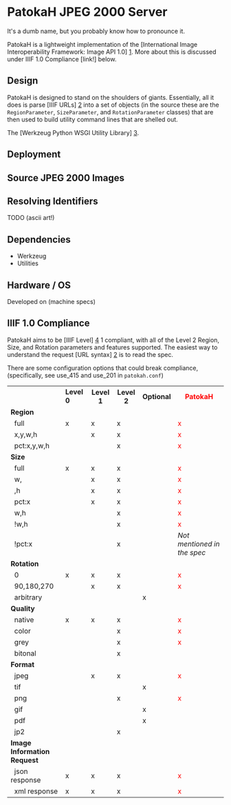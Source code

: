 PatokaH JPEG 2000 Server
========================
It's a dumb name, but you probably know how to pronounce it.

PatokaH is a lightweight implementation of the 
[International Image Interoperability Framework: Image API 1.0] [1]. More about 
this is discussed under IIIF 1.0 Compliance [link!] below.

Design
------
PatokaH is designed to stand on the shoulders of giants. Essentially, all it 
does is parse [IIIF URLs] [2] into a set of objects (in the source these are 
the `RegionParameter`, `SizeParameter`, and `RotationParameter` classes) that 
are then used to build utility command lines that are shelled out.

The [Werkzeug Python WSGI Utility Library] [3]. 

Deployment
----------

Source JPEG 2000 Images
-----------------------

Resolving Identifiers
---------------------
TODO (ascii art!)

Dependencies
------------
 * Werkzeug
 * Utilities

Hardware / OS
-------------
Developed on (machine specs)

IIIF 1.0 Compliance
-------------------
PatokaH aims to be [IIIF Level] [4] 1 compliant, with all of the Level 2 
Region, Size, and Rotation parameters and features supported. The easiest way 
to understand the request [URL syntax] [2] is to read the spec.

There are some configuration options that could break compliance, 
(specifically, see use_415 and use_201 in `patokah.conf`)

<table>
  <tbody>
    <tr>
      <th></th>
      <td><span style="font-weight: bold;">Level 0</span></td>
      <th>Level 1</th>
      <th>Level 2</th>
      <th>Optional</th>
      <th><span style="color: red;">PatokaH</span></th>
    </tr>
    <tr>
      <td><strong>Region</strong></td>
      <td></td>
      <td></td>
      <td></td>
      <td></td>
      <td><span style="color: red;"></span></td>
    </tr>
    <tr>
      <td>&nbsp; full</td>
      <td>x</td>
      <td>x</td>
      <td>x</td>
      <td></td>
      <td><span style="color: red;">x</span></td>
    </tr>
    <tr>
      <td>&nbsp;&nbsp;x,y,w,h</td>
      <td></td>
      <td>x</td>
      <td>x</td>
      <td></td>
      <td><span style="color: red;">x</span></td>
    </tr>
    <tr>
      <td>&nbsp;&nbsp;pct:x,y,w,h</td>
      <td></td>
      <td><br>
      </td>
      <td>x</td>
      <td></td>
      <td><span style="color: red;">x</span></td>
    </tr>
    <tr>
      <td><strong>Size</strong></td>
      <td></td>
      <td></td>
      <td></td>
      <td></td>
      <td></td>
    </tr>
    <tr>
      <td>&nbsp; full</td>
      <td>x</td>
      <td>x</td>
      <td>x</td>
      <td></td>
      <td><span style="color: red;">x</span></td>
    </tr>
    <tr>
      <td>&nbsp;&nbsp;w,</td>
      <td></td>
      <td>x</td>
      <td>x</td>
      <td></td>
      <td><span style="color: red;">x</span></td>
    </tr>
    <tr>
      <td>&nbsp;&nbsp;,h</td>
      <td></td>
      <td>x</td>
      <td>x</td>
      <td></td>
      <td><span style="color: red;">x</span></td>
    </tr>
    <tr>
      <td>&nbsp;&nbsp;pct:x</td>
      <td></td>
      <td>x</td>
      <td>x</td>
      <td></td>
      <td><span style="color: red;">x</span></td>
    </tr>
    <tr>
      <td>&nbsp;&nbsp;w,h</td>
      <td></td>
      <td></td>
      <td>x</td>
      <td></td>
      <td><span style="color: red;">x</span></td>
    </tr>
    <tr>
      <td>&nbsp;&nbsp;!w,h</td>
      <td></td>
      <td></td>
      <td>x</td>
      <td></td>
      <td><span style="color: red;">x</span></td>
    </tr>
    <tr>
      <td>&nbsp;&nbsp;!pct:x</td>
      <td></td>
      <td></td>
      <td>x</td>
      <td></td>
      <td><span style="font-style: italic;">Not mentioned in the spec</span></td>
    </tr>
    <tr>
      <td><strong>Rotation</strong></td>
      <td></td>
      <td></td>
      <td></td>
      <td></td>
      <td></td>
    </tr>
    <tr>
      <td>&nbsp; 0</td>
      <td>x</td>
      <td>x</td>
      <td>x</td>
      <td></td>
      <td><span style="color: red;">x</span></td>
    </tr>
    <tr>
      <td>&nbsp; 90,180,270</td>
      <td></td>
      <td>x</td>
      <td>x</td>
      <td></td>
      <td><span style="color: red;">x</span></td>
    </tr>
    <tr>
      <td>&nbsp;&nbsp;arbitrary</td>
      <td></td>
      <td></td>
      <td></td>
      <td>x</td>
      <td></td>
    </tr>
    <tr>
      <td><strong>Quality</strong></td>
      <td></td>
      <td></td>
      <td></td>
      <td></td>
    </tr>
    <tr>
      <td>&nbsp; native</td>
      <td>x</td>
      <td>x</td>
      <td>x</td>
      <td></td>
      <td><span style="color: red;">x</span></td>
    </tr>
    <tr>
      <td>&nbsp;&nbsp;color</td>
      <td></td>
      <td></td>
      <td>x</td>
      <td></td>
      <td><span style="color: red;">x</span></td>
    </tr>
    <tr>
      <td>&nbsp;&nbsp;grey</td>
      <td></td>
      <td></td>
      <td>x</td>
      <td></td>
      <td><span style="color: red;">x</span></td>
    </tr>
    <tr>
      <td>&nbsp;&nbsp;bitonal</td>
      <td></td>
      <td></td>
      <td>x</td>
      <td></td>
      <td></td>
    </tr>
    <tr>
      <td><strong>Format</strong></td>
      <td></td>
      <td></td>
      <td></td>
      <td></td>
      <td></td>
    </tr>
    <tr>
      <td>&nbsp;&nbsp;jpeg</td>
      <td></td>
      <td>x</td>
      <td>x</td>
      <td></td>
      <td><span style="color: red;">x</span></td>
    </tr>
    <tr>
      <td>&nbsp;&nbsp;tif</td>
      <td></td>
      <td></td>
      <td></td>
      <td>x</td>
      <td></td>
    </tr>
    <tr>
      <td>&nbsp;&nbsp;png</td>
      <td></td>
      <td></td>
      <td>x</td>
      <td></td>
      <td><span style="color: red;">x</span></td>
    </tr>
    <tr>
      <td>&nbsp;&nbsp;gif</td>
      <td></td>
      <td></td>
      <td></td>
      <td>x</td>
      <td></td>
    </tr>
    <tr>
      <td>&nbsp;&nbsp;pdf</td>
      <td></td>
      <td></td>
      <td></td>
      <td>x</td>
      <td></td>
    </tr>
    <tr>
      <td>&nbsp;&nbsp;jp2</td>
      <td></td>
      <td></td>
      <td>x</td>
      <td></td>
      <td></td>
    </tr>
    <tr>
      <td><span style="font-weight: bold;">Image Information Request</span></td>
      <td></td>
      <td></td>
      <td></td>
      <td></td>
      <td></td>
    </tr>
    <tr>
      <td>&nbsp; json response</td>
      <td>x</td>
      <td>x</td>
      <td>x</td>
      <td></td>
      <td><span style="color: red;">x</span></td>
    </tr>
    <tr>
      <td>&nbsp; xml response</td>
      <td>x</td>
      <td>x</td>
      <td>x</td>
      <td></td>
      <td><span style="color: red;">x</span></td>
    </tr>
  </tbody>
</table>

[1]: http://www-sul.stanford.edu/iiif/image-api/ "International Image Interoperability Framework: Image API 1.0"
[2]: http://www-sul.stanford.edu/iiif/image-api/#url_syntax "IIIF URL Syntax"
[3]: http://werkzeug.pocoo.org/ "Werkzeug Python WSGI Utility Library"
[4]: http://www-sul.stanford.edu/iiif/image-api/compliance.html "IIIF Levels"
